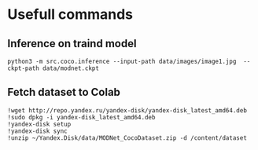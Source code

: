 # Usefull commands

## Inference on traind model

```
python3 -m src.coco.inference --input-path data/images/image1.jpg  --ckpt-path data/modnet.ckpt 
```

## Fetch dataset to Colab

```
!wget http://repo.yandex.ru/yandex-disk/yandex-disk_latest_amd64.deb
!sudo dpkg -i yandex-disk_latest_amd64.deb
!yandex-disk setup
!yandex-disk sync
!unzip ~/Yandex.Disk/data/MODNet_CocoDataset.zip -d /content/dataset
```

